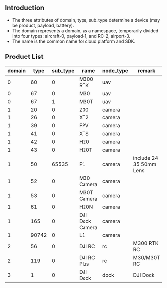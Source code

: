 ## Introduction

- The three attributes of domain, type, sub_type determine a device (may be product, payload, battery).
- The domain represents a domain, as a namespace, temporarily divided into four types: aircraft-0, payload-1, and RC-2, airport-3.
- The name is the common name for cloud platform and SDK.

## Product List

| domain | type  | sub_type | name            | node_type | remark                  |
| ------ | ----- | -------- | --------------- | --------- | ----------------------- |
| 0      | 60    | 0        | M300 RTK        | uav       |                         |
| 0      | 67    | 0        | M30             | uav       |                         |
| 0      | 67    | 1        | M30T            | uav       |                         |
| 1      | 20    | 0        | Z30             | camera    |                         |
| 1      | 26    | 0        | XT2             | camera    |                         |
| 1      | 39    | 0        | FPV             | camera    |                         |
| 1      | 41    | 0        | XTS             | camera    |                         |
| 1      | 42    | 0        | H20             | camera    |                         |
| 1      | 43    | 0        | H20T            | camera    |                         |
| 1      | 50    | 65535    | P1              | camera    | include 24 35 50mm Lens |
| 1      | 52    | 0        | M30 Camera      | camera    |                         |
| 1      | 53    | 0        | M30T Camera     | camera    |                         |
| 1      | 61    | 0        | H20N            | camera    |                         |
| 1      | 165   | 0        | DJI Dock Camera | camera    |                         |
| 1      | 90742 | 0        | L1              | camera    |                         |
| 2      | 56    | 0        | DJI RC          | rc        | M300 RTK RC             |
| 2      | 119   | 0        | DJI RC Plus     | rc        | M30/M30T RC             |
| 3      | 1     | 0        | DJI Dock        | dock      | DJI Dock                |